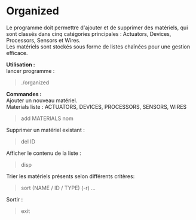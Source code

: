 # Organized  
Le programme doit permettre d'ajouter et de supprimer des matériels, qui sont classés dans cinq catégories principales : Actuators, Devices, Processors, Sensors et Wires.  
Les matériels sont stockés sous forme de listes chaînées pour une gestion efficace.  

**Utilisation :**  
lancer programme :  
> ./organized

**Commandes :**  
Ajouter un nouveau matériel.  
Materials liste :  ACTUATORS, DEVICES, PROCESSORS, SENSORS, WIRES
> add MATERIALS nom

Supprimer un matériel existant :  
> del ID

Afficher le contenu de la liste :  
> disp

Trier les matériels présents selon différents critères:  
> sort (NAME / ID / TYPE) (-r) ...

Sortir :  
> exit
